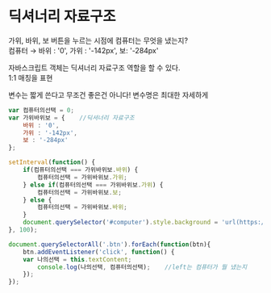 # 딕셔너리 자료구조

가위, 바위, 보 버튼을 누르는 시점에 컴퓨터는 무엇을 냈는지?  
컴퓨터 → 바위 : '0', 가위 : '-142px', 보: '-284px'

자바스크립트 객체는 딕셔너리 자료구조 역할을 할 수 있다.  
1:1 매칭을 표현

변수는 짧게 쓴다고 무조건 좋은건 아니다! 변수명은 최대한 자세하게

```javascript
var 컴퓨터의선택 = 0;
var 가위바위보 = {    //딕셔너리 자료구조
    바위 : '0',
    가위 : '-142px',
    보 : '-284px'
};

setInterval(function() {
    if(컴퓨터의선택 === 가위바위보.바위) {
        컴퓨터의선택 = 가위바위보.가위;
    } else if(컴퓨터의선택 === 가위바위보.가위) {
        컴퓨터의선택 = 가위바위보.보;
    } else {
        컴퓨터의선택 = 가위바위보.바위;
    }
    document.querySelector('#computer').style.background = 'url(https://en.pimg.jp/023/182/267/1/23182267.jpg)' + left + ' 0';
}, 100);

document.querySelectorAll('.btn').forEach(function(btn){
    btn.addEventListener('click', function() {
    var 나의선택 = this.textContent;
        console.log(나의선택, 컴퓨터의선택);    //left는 컴퓨터가 뭘 냈는지
    });
});
```



